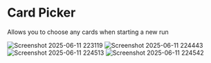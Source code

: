 # Card Picker

Allows you to choose any cards when starting a new run

![Screenshot 2025-06-11 223119](https://github.com/user-attachments/assets/dd2cbd50-46be-4960-a632-ccfbb6c2af65)
![Screenshot 2025-06-11 224443](https://github.com/user-attachments/assets/c640b757-dabf-43a7-b729-4bc356933de4)
![Screenshot 2025-06-11 224513](https://github.com/user-attachments/assets/95035b5b-c6a7-475c-9c66-973785234b2f)
![Screenshot 2025-06-11 224542](https://github.com/user-attachments/assets/f3a2b28a-b860-4b89-a18e-f510735716c6)
